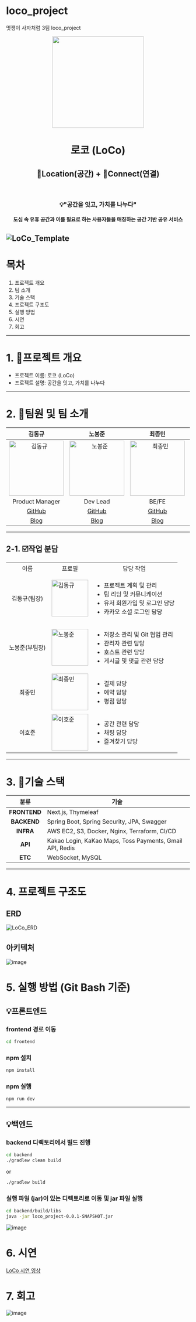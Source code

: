 # loco_project

멋쟁이 사자처럼 3팀 loco_project

<div>
  <div align="center">
    <img src="https://github.com/user-attachments/assets/6c2f9885-eef7-48e6-8d70-060a0e57303c" width="250" height="250">
    <h1> 로코 (LoCo)</h1> 
    <h2>📍Location(공간) + 💫Connect(연결)</h2>
    </br>
    <h3> 💡"공간을 잇고, 가치를 나누다" </h3>
    <h4> 도심 속 유휴 공간과 이를 필요로 하는 사용자들을 매칭하는 공간 기반 공유 서비스 </h4>
  </div>
<!--   <h4> 사이트 URL: https://www.momentree.site/ </h4> -->
</div>

## ![LoCo_Template](https://github.com/user-attachments/assets/12cb4f67-9df1-4527-b7f7-cf26287a19d1)

# 목차

1. 프로젝트 개요
2. 팀 소개
3. 기술 스택
4. 프로젝트 구조도
5. 실행 방법
6. 시연
7. 회고

---

# 1. 💫프로젝트 개요

- 프로젝트 이름: 로코 (LoCo)
- 프로젝트 설명: 공간을 잇고, 가치를 나누다

---

# 2. 🦁팀원 및 팀 소개

|                                                        김동규                                                        |                                                        노봉준                                                        |                                                        최종민                                                        |                                                        이호준                                                        |
| :------------------------------------------------------------------------------------------------------------------: | :------------------------------------------------------------------------------------------------------------------: | :------------------------------------------------------------------------------------------------------------------: | :------------------------------------------------------------------------------------------------------------------: |
| <img src="https://github.com/user-attachments/assets/85be774d-53a3-4a26-9df4-bdd2a7d2f012" alt="김동규" width="150"> | <img src="https://github.com/user-attachments/assets/3236f1aa-4dd0-412c-9772-2d4b84e5b5e0" alt="노봉준" width="150"> | <img src="https://github.com/user-attachments/assets/d9e5279c-5c88-4c83-8a23-c06f7367a079" alt="최종민" width="150"> | <img src="https://github.com/user-attachments/assets/e2736555-bc1c-487b-9014-571fdce5cfbb" alt="이호준" width="150"> |
|                                                   Product Manager                                                    |                                                       Dev Lead                                                       |                                                        BE/FE                                                         |                                                        BE/FE                                                         |
|                                        [GitHub](https://github.com/Morgan-EE)                                        |                                         [GitHub](https://github.com/pickipi)                                         |                                      [GitHub](https://github.com/Jong-min-choi)                                      |                                       [GitHub](https://github.com/dlghwns200)                                        |
|                                         [Blog](https://mmatrix.tistory.com/)                                         |                                         [Blog](https://lefton.tistory.com/)                                          |                                                       [Blog]()                                                       |                                                       [Blog]()                                                       |

---

## 2-1. ☑️작업 분담

|                                          |                                                                                                                      |                                                                                                                                         |
| ---------------------------------------- | -------------------------------------------------------------------------------------------------------------------- | --------------------------------------------------------------------------------------------------------------------------------------- |
| <div align="center">이름</div>           | <div align="center">프로필</div>                                                                                     | <div align="center">담당 작업</div>                                                                                                     |
| <div align="center">김동규(팀장)</div>   | <img src="https://github.com/user-attachments/assets/85be774d-53a3-4a26-9df4-bdd2a7d2f012" alt="김동규" width="100"> | <ul><li>프로젝트 계획 및 관리</li><li>팀 리딩 및 커뮤니케이션</li><li>유저 회원가입 및 로그인 담당<li>카카오 소셜 로그인 담당</li></ul> |
| <div align="center">노봉준(부팀장)</div> | <img src="https://github.com/user-attachments/assets/3236f1aa-4dd0-412c-9772-2d4b84e5b5e0" alt="노봉준" width="100"> | <ul><li>저장소 관리 및 Git 협업 관리</li><li>관리자 관련 담당</li><li>호스트 관련 담당</li><li>게시글 및 댓글 관련 담당</li> </ul>      |
| <div align="center">최종민</div>         | <img src="https://github.com/user-attachments/assets/d9e5279c-5c88-4c83-8a23-c06f7367a079" alt="최종민" width="100"> | <ul><li>결제 담당</li><li>예약 담당</li><li>평점 담당</li></ul>                                                                         |
| <div align="center">이호준</div>         | <img src="https://github.com/user-attachments/assets/e2736555-bc1c-487b-9014-571fdce5cfbb" alt="이호준" width="100"> | <ul><li>공간 관련 담당 </li><li> 채팅 담당 </li><li> 즐겨찾기 담당 </li></ul>                                                           |

---

# 3. 🔩기술 스택

| 분류                                   | 기술                                                     |
| -------------------------------------- | -------------------------------------------------------- |
| <div align="center">**FRONTEND**</div> | Next.js, Thymeleaf                                       |
| <div align="center">**BACKEND**</div>  | Spring Boot, Spring Security, JPA, Swagger               |
| <div align="center">**INFRA**</div>    | AWS EC2, S3, Docker, Nginx, Terraform, CI/CD             |
| <div align="center">**API**</div>      | Kakao Login, KaKao Maps, Toss Payments, Gmail API, Redis |
| <div align="center">**ETC**</div>      | WebSocket, MySQL                                         |

---

# 4. 프로젝트 구조도

## ERD

![LoCo_ERD](https://github.com/user-attachments/assets/297c1b43-1876-4416-91b4-410d89a04791)

## 아키텍처

![image](https://github.com/user-attachments/assets/dd44448c-244a-4cb3-a9cb-a2d42d1b7221)

# 5. 실행 방법 (Git Bash 기준)

## 💡프론트엔드

### frontend 경로 이동

```bash
cd frontend
```

### npm 설치

```bash
npm install
```

### npm 실행

```bash
npm run dev
```

---

## 💡백엔드

### backend 디렉토리에서 빌드 진행

```bash
cd backend
./gradlew clean build
```

or

```bash
./gradlew build
```

### 실행 파일 (jar)이 있는 디렉토리로 이동 및 jar 파일 실행

```bash
cd backend/build/libs
java -jar loco_project-0.0.1-SNAPSHOT.jar
```

![image](https://github.com/user-attachments/assets/b3575b46-e746-4181-8dd2-fa06064f46a2)

# 6. 시연

[LoCo 시연 영상](https://www.youtube.com/watch?v=dQzQO2KjDYg&ab_channel=%EA%B9%80%EB%AA%A8%EA%B1%B4)

# 7. 회고

![image](https://github.com/user-attachments/assets/67b338c4-d1bb-42bd-b1e3-76f3bb61aecf)
